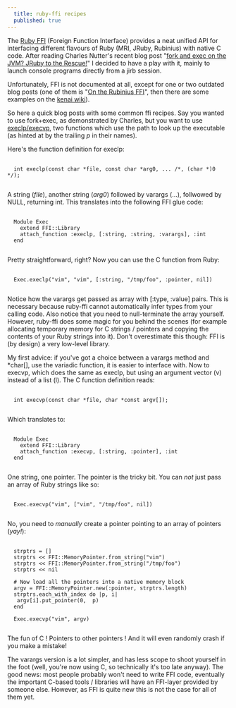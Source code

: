 ```yaml
---
  title: ruby-ffi recipes
  published: true
---
```




The [Ruby FFI](http://kenai.com/projects/ruby-ffi) (Foreign Function Interface) provides a neat unified
API for interfacing different flavours of Ruby (MRI, JRuby, Rubinius) with native C code. After
reading Charles Nutter's recent blog post "[fork and exec on the JVM? JRuby to the Rescue!](http://blog.headius.com/2009/05/fork-and-exec-on-jvm-jruby-to-rescue.html)" 
I decided to have a play with it, mainly to launch console programs directly from a jirb session.

Unfortunately, FFI is not documented at all, except for one or two outdated
blog posts (one of them is "[On the Rubinius FFI](http://lifegoo.pluskid.org/?p=370)", then there are some examples on
the [kenai wiki](http://kenai.com/projects/ruby-ffi/pages/Examples)).

So here a quick blog posts with some common ffi recipes. Say you wanted to use fork+exec, as demonstrated by
Charles, but you want to use [execlp/execvp](http://www.opengroup.org/onlinepubs/009695399/functions/execlp.html), 
two functions which use the path to look up the executable (as hinted at by the trailing *p* in their names).

Here's the function definition for execlp:

<pre>
  <code class="c++">
  int execlp(const char *file, const char *arg0, ... /*, (char *)0 */);
  </code>
</pre>

A string (*file*), another string (*arg0*) followed by varargs (...), follwowed by NULL, returning int.
This translates into the following FFI glue code:

<pre>
  <code>
  Module Exec
    extend FFI::Library
    attach_function :execlp, [:string, :string, :varargs], :int        
  end
  </code>
</pre>

Pretty straightforward, right? Now you can use the C function from Ruby:

<pre>
  <code>
  Exec.execlp("vim", "vim", [:string, "/tmp/foo", :pointer, nil])
  </code>
</pre>

Notice how the varargs get passed as array with [:type, :value] pairs. This is necessary because ruby-ffi cannot
automatically infer types from your calling code. Also notice that you need to null-terminate the array yourself. 
However, ruby-ffi does some magic for you behind the scenes (for example allocating temporary memory for C strings /
pointers and copying the contents of your Ruby strings into it). Don't overestimate this though: FFI is (by design)
a very low-level library.

My first advice: if you've got a choice between a varargs method and *char[], use the variadic function, it is easier 
to interface with. Now to execvp, which does the same as execlp, but using an argument vector (v) instead of a 
list (l). The C function definition reads:

<pre>
  <code>
  int execvp(const char *file, char *const argv[]);
  </code>
</pre>      
  
  
Which translates to:

<pre>
  <code>
  Module Exec
    extend FFI::Library
    attach_function :execvp, [:string, :pointer], :int
  end
  </code>
</pre>
  
One string, one pointer. The pointer is the tricky bit. You can *not* just pass an array of Ruby strings like so:

<pre>
  <code>
  Exec.execvp("vim", ["vim", "/tmp/foo", nil]) 
  </code>
</pre>
    
No, you need to *manually* create a pointer pointing to an array of pointers (*yay!*):

<pre>
  <code class="ruby">
  strptrs = []
  strptrs << FFI::MemoryPointer.from_string("vim")
  strptrs << FFI::MemoryPointer.from_string("/tmp/foo")
  strptrs << nil

  # Now load all the pointers into a native memory block
  argv = FFI::MemoryPointer.new(:pointer, strptrs.length)
  strptrs.each_with_index do |p, i|
   argv[i].put_pointer(0,  p)
  end

  Exec.execvp("vim", argv)
  </code>
</pre>

The fun of C ! Pointers to other pointers ! And it will even randomly crash if you make a mistake! 

The varargs version is a lot simpler, and has less scope to shoot yourself in the foot (well, you're now using C,
so technically it's too late anyway). The good news: most people probably won't need to write FFI code, eventually the
important C-based tools / libraries will have an FFI-layer provided by someone else. However, as FFI is quite new this
is not the case for all of them yet.
